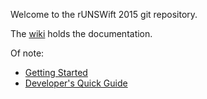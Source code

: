 Welcome to the rUNSWift 2015 git repository.

The [wiki](../../wiki) holds the documentation.

Of note:

* [Getting Started](../../wiki/Getting-Started)
* [Developer's Quick Guide](https://github.com/UNSWComputing/rUNSWift/wiki/Developer%27s-Quick-Guide)
